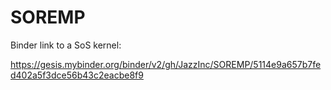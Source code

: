 # SOREMP

Binder link to a SoS kernel:

https://gesis.mybinder.org/binder/v2/gh/JazzInc/SOREMP/5114e9a657b7fed402a5f3dce56b43c2eacbe8f9
